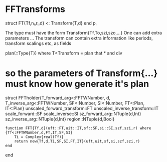 # FFTransforms



struct FT{Tf,nᵢ,rᵢ,d} <: Transform{T,d} end
     pᵢ


The type must have the form Transform{Tf,To,szi,szo,...}
One can add extra parameters ... 
The transform can contain extra information like periods, transform 
scalings etc, as fields

plan(::Type{T}) where T<Transform = plan that * and div
# so the parameters of Transform{...} must know how generate it's plan










struct FFTholder{T_forward_arg<:FFTWNumber, d, T_inverse_arg<:FFTWNumber, SF<:Number, SI<:Number, FT<:Plan, IT<:Plan}
    unscaled_forward_transform::FT
    unscaled_inverse_transform::IT
    scale_forward::SF
    scale_inverse::SI
    sz_forward_arg::NTuple{d,Int}
    sz_inverse_arg::NTuple{d,Int}
    region::NTuple{d,Bool}  

    function FFT{Tf,d}(uft::FT,uit::IT,sf::SF,si::SI,szf,szi,r) where {Tf<:FFTWNumber,d,FT,IT,SF,SI}
        Ti = Complex{real(Tf)}
        return new{Tf,d,Ti,SF,SI,FT,IT}(uft,uit,sf,si,szf,szi,r)
    end
end

    
